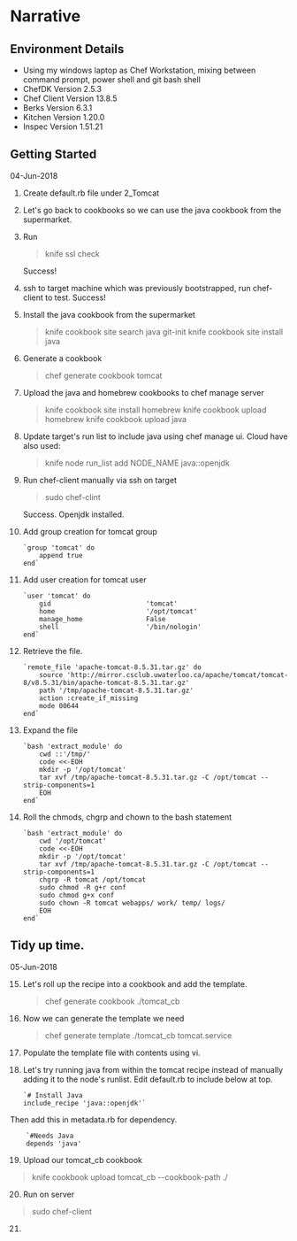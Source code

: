 # Narrative

## Environment Details
- Using my windows laptop as Chef Workstation, mixing between command prompt, power shell and git bash shell
- ChefDK Version 2.5.3
- Chef Client Version 13.8.5
- Berks Version 6.3.1
- Kitchen Version 1.20.0
- Inspec Version 1.51.21

## Getting Started
04-Jun-2018

1. Create default.rb file under 2_Tomcat

2. Let's go back to cookbooks so we can use the java cookbook from the supermarket.

3. Run
   
   > knife ssl check

   Success!

4. ssh to target machine which was previously bootstrapped, run chef-client to test.
   Success!

5. Install the java cookbook from the supermarket

   > knife cookbook site search java
   > git-init
   > knife cookbook site install java

6. Generate a cookbook

   > chef generate cookbook tomcat

7. Upload the java and homebrew cookbooks to chef manage server

   > knife cookbook site install homebrew
   > knife cookbook upload homebrew
   > knife cookbook upload java

8. Update target's run list to include java using chef manage ui. Cloud have also used:
   
   > knife node run_list add NODE_NAME java::openjdk

9. Run chef-client manually via ssh on target
   
   >sudo chef-clint 

   Success. Openjdk installed.

10. Add group creation for tomcat group

        `group 'tomcat' do
            append true
        end`

11. Add user creation for tomcat user

        `user 'tomcat' do
            gid                        'tomcat'
            home                       '/opt/tomcat'
            manage_home                False
            shell                      '/bin/nologin'
        end`

12. Retrieve the file.

        `remote_file 'apache-tomcat-8.5.31.tar.gz' do
            source 'http://mirror.csclub.uwaterloo.ca/apache/tomcat/tomcat-8/v8.5.31/bin/apache-tomcat-8.5.31.tar.gz'
            path '/tmp/apache-tomcat-8.5.31.tar.gz'
            action :create_if_missing
            mode 00644
        end`

13. Expand the file

        `bash 'extract_module' do
            cwd ::'/tmp/'
            code <<-EOH
            mkdir -p '/opt/tomcat'
            tar xvf /tmp/apache-tomcat-8.5.31.tar.gz -C /opt/tomcat --strip-components=1
            EOH
        end`

14. Roll the chmods, chgrp and chown to the bash statement

        `bash 'extract_module' do
            cwd '/opt/tomcat'
            code <<-EOH
            mkdir -p '/opt/tomcat'
            tar xvf /tmp/apache-tomcat-8.5.31.tar.gz -C /opt/tomcat --strip-components=1
            chgrp -R tomcat /opt/tomcat
            sudo chmod -R g+r conf
            sudo chmod g+x conf
            sudo chown -R tomcat webapps/ work/ temp/ logs/
            EOH
        end`

## Tidy up time.
05-Jun-2018

15. Let's roll up the recipe into a cookbook and add the template.

    > chef generate cookbook ./tomcat_cb

16. Now we can generate the template we need

    > chef generate template ./tomcat_cb tomcat.service

17. Populate the template file with contents using vi.

18. Let's try running java from within the tomcat recipe instead of manually adding it to the node's runlist. Edit default.rb to include below at top.

        `# Install Java
        include_recipe 'java::openjdk'`

Then add this in metadata.rb for dependency.

        `#Needs Java
        depends 'java'

19. Upload our tomcat_cb cookbook

  > knife cookbook upload tomcat_cb --cookbook-path ./

20. Run on server

  > sudo chef-client

21. 